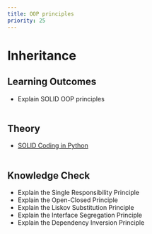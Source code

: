 ```yaml
---
title: OOP principles
priority: 25
---
```


# Inheritance

## Learning Outcomes

- Explain SOLID OOP principles
  <br><br>

## Theory

- [SOLID Coding in Python](https://towardsdatascience.com/solid-coding-in-python-1281392a6a94)
  <br><br>

## Knowledge Check

- Explain the Single Responsibility Principle
- Explain the Open-Closed Principle
- Explain the Liskov Substitution Principle
- Explain the Interface Segregation Principle
- Explain the Dependency Inversion Principle
  <br><br>
